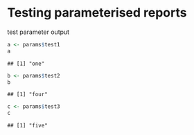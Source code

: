 Testing parameterised reports
================

test parameter output

``` r
a <- params$test1
a
```

    ## [1] "one"

``` r
b <- params$test2
b
```

    ## [1] "four"

``` r
c <- params$test3
c
```

    ## [1] "five"
